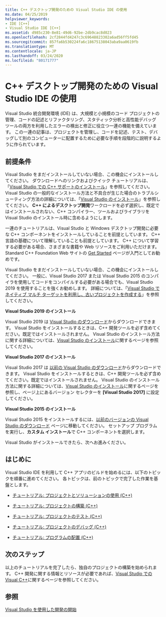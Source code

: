 ```yaml
---
title: C++ デスクトップ開発のための Visual Studio IDE の使用
ms.date: 04/25/2019
helpviewer_keywords:
- IDE [C++]
- Visual Studio IDE [C++]
ms.assetid: d985c230-8e81-49d6-92be-2db9cac8d023
ms.openlocfilehash: 2cf2844fd4247c3c69648823302a6ad56ff5fd45
ms.sourcegitcommit: 857fa6b530224fa6c18675138043aba9aa0619fb
ms.translationtype: MT
ms.contentlocale: ja-JP
ms.lasthandoff: 03/24/2020
ms.locfileid: "80171777"
---
```

# <a name="using-the-visual-studio-ide-for-c-desktop-development"></a>C++ デスクトップ開発のための Visual Studio IDE の使用

Visual Studio 統合開発環境 (IDE) は、大規模と小規模のコード プロジェクトの管理、コードの記述とリファクタリング、スタティック分析と高性能デバッグ ツールの両方を利用したエラーの検出と修正に役立つ一連の機能を備えています。 この一連の記事は、プロジェクトを管理し、コードを記述、テスト、デバッグして別のコンピューターに配置するために必要な手順を段階的に説明するように作られています。

## <a name="prerequisites"></a>前提条件

Visual Studio をまだインストールしていない場合、この機会にインストールしてください。 ダウンロードへのリンクおよびクイック チュートリアルは、「[Visual Studio での C++ サポートのインストール](../build/vscpp-step-0-installation.md)」を参照してください。 Visual Studio の一般的なインストール方法と不具合が生じた場合のトラブルシューティング方法の詳細については、「[Visual Studio のインストール](/visualstudio/install/install-visual-studio)」を参照してください。 **C++ によるデスクトップ開発**ワークロードを必ず選択し、既定ではインストールされない、C++ コンパイラー、ツールおよびライブラリを Visual Studio のインストール時に含めるようにします。

一連のチュートリアルは、Visual Studio と Windows デスクトップ開発に必要な C++ コンポーネントをインストールしていることを前提としています。 C++ 言語の基礎について理解していることも前提としています。 C++ について学習する必要がある場合、さまざまな書籍や Web リソースをご利用いただけます。 Standard C++ Foundation Web サイトの [Get Started](https://isocpp.org/get-started) ページが入門としてお勧めです。

Visual Studio をまだインストールしていない場合、この機会にインストールしてください。 一般に、Visual Studio 2017 または Visual Studio 2015 のコンパイラを使用してコードをコンパイルする必要がある場合でも、Visual Studio 2019 を使用することを強くお勧めします。 詳細については、「[Visual Studio でネイティブ マルチ ターゲットを利用し、古いプロジェクトを作成する](../porting/use-native-multi-targeting.md)」を参照してください。

**Visual Studio 2019 のインストール**

Visual Studio 2019 は [Visual Studio のダウンロード](https://www.visualstudio.com/downloads/)からダウンロードできます。 Visual Studio をインストールするときは、C++ 開発ツールを必ず含めてください。既定ではインストールされません。 Visual Studio のインストール方法に関する詳細については、[Visual Studio のインストール](/visualstudio/install/install-visual-studio)に関するページを参照してください。

**Visual Studio 2017 のインストール**

Visual Studio 2017 は [以前の Visual Studio のダウンロード](https://www.visualstudio.com/vs/older-downloads/)からダウンロードできます。 Visual Studio をインストールするときは、C++ 開発ツールを必ず含めてください。既定ではインストールされません。 Visual Studio のインストール方法に関する詳細については、[Visual Studio のインストール](/visualstudio/install/install-visual-studio)に関するページを参照し、ページ上にあるバージョン セレクターを **[Visual Studio 2017]** に設定してください。

**Visual Studio 2015 のインストール**

Visual Studio 2015 をインストールするには、[以前のバージョンの Visual Studio のダウンロード](https://www.visualstudio.com/vs/older-downloads/) ページに移動してください。 セットアップ プログラムを実行し、**カスタム インストール**で C++ コンポーネントを選択します。

Visual Studio がインストールできたら、次へお進みください。

## <a name="get-started"></a>はじめに

Visual Studio IDE を利用して C++ アプリのビルドを始めるには、以下のトピックを順番に進めてください。 各トピックは、前のトピックで完了した作業を基盤とします。

- [チュートリアル: プロジェクトとソリューションの使用 (C++)](walkthrough-working-with-projects-and-solutions-cpp.md)

- [チュートリアル: プロジェクトの構築 (C++)](walkthrough-building-a-project-cpp.md)

- [チュートリアル: プロジェクトのテスト (C++)](walkthrough-testing-a-project-cpp.md)

- [チュートリアル: プロジェクトのデバッグ (C++)](walkthrough-debugging-a-project-cpp.md)

- [チュートリアル: プログラムの配置 (C++)](walkthrough-deploying-your-program-cpp.md)

## <a name="next-steps"></a>次のステップ

以上のチュートリアルを完了したら、独自のプロジェクトの構築を始められます。 C++ 開発に関する情報とリソースが必要であれば、[Visual Studio での Visual C++](../overview/visual-cpp-in-visual-studio.md)に関するページを参照してください。

## <a name="see-also"></a>参照

[Visual Studio を使用した開発の開始](/visualstudio/ide/get-started-developing-with-visual-studio)
